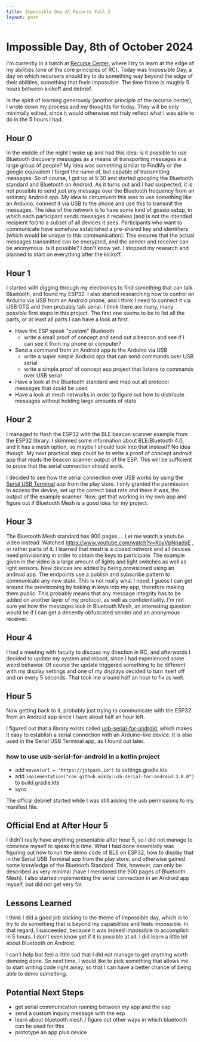 ```yaml
---
title: Impossible Day At Recurse Fall 2
layout: post
---
```


# Impossible Day, 8th of October 2024
I'm currently in a batch at [Recurse Center,](https://www.recurse.org/) where I try to learn at the edge of my abilities (one of the core principles of RC). Today was Impossible Day, a day on which recursers should try to do something way beyond the edge of their abilities, something that feels impossible. The time frame is roughly 5 hours between kickoff and debrief.

In the spirit of learning generously (another principle of the recurse center), I wrote down my process and my thoughts for today. They will be only minimally edited, since it would otherwise not truly reflect what I was able to do in the 5 hours I had.

## Hour 0
In the middle of the night I woke up and had this idea: is it possible to use Bluetooth discovery messages as a means of transporting messages in a large group of people? My idea was something similar to FindMy or the google equivalent I forgot the name of, but capable of transmitting messages. So of course, I got up at 5:30 and started googling the Bluetooth standard and Bluetooth on Android. As it turns out and I had suspected, it is not possible to send just any message over the Bluetooth frequency from an ordinary Android app. My idea to circumvent this was to use something like an Arduino, connect it via USB to the phone and use this to transmit the messages.
The idea of the network is to have some kind of gossip setup, in which each participant sends messages it receives (and is not the intended recipient for) to a subset of all devices it sees. Participants who want to communicate have somehow established a pre-shared key and identifiers (which would be unique to this communication). This ensures that the actual messages transmitted can be encrypted, and the sender and receiver can be anonymous.
Is it possible? I don't know yet. I stopped my research and planned to start on everything after the kickoff.

## Hour 1
I started with digging through my electronics to find something that can talk Bluetooth, and found my ESP32. I also started researching how to control an Arduino via USB from an Android phone, and I think I need to connect it via USB OTG and then probably talk serial. 
I think there are many, many possible first steps in this project. The first one seems to be to list all the parts, or at least all parts I can have a look at first.
- Have the ESP speak "custom" Bluetooth
	- write a small proof of concept and send out a beacon and see if I can see it from my phone or computer?
- Send a command from an Android app to the Arduino via USB
	- write a super simple Android app that can send commands over USB serial 
	- write a simple proof of concept esp project that listens to commands over USB serial
- Have a look at the Bluetooth standard and map out all protocol messages that could be used
- Have a look at mesh networks in order to figure out how to distribute messages without holding large amounts of state

## Hour 2
I managed to flash the ESP32 with the BLE beacon scanner example from the ESP32 library. I skimmed some information about BLE/Bluetooth 4.0, and it has a mesh option, so maybe I should look into that instead? No idea though. My next practical step could be to write a proof of concept android app that reads the beacon scanner output of the ESP. This will be sufficient to prove that the serial connection should work.

I decided to see how the serial connection over USB works by using the [Serial USB Terminal](https://github.com/kai-morich/SimpleUsbTerminal) app from the play store. I only granted the permission to access the device, set up the correct baut rate and there it was, the output of the example scanner. Now, get that working in my own app and figure out if Bluetooth Mesh is a good idea for my project.
## Hour 3
The Bluetooth Mesh standard has 900 pages....
Let me watch a youtube video instead. Watched https://www.youtube.com/watch?v=KoyVpNpadxE , or rather parts of it. I learned that mesh is a closed network and all devices need provisioning in order to obtain the keys to participate. The example given in the video is a large amount of lights and light switches as well as light sensors. New devices are added by being provisioned using an android app. The endpoints use a publish and subscribe pattern to communicate any new state. 
This is not really what I need. I guess I can get around the provisioning by baking in keys into my app, therefore making them public. This probably means that any message integrity has to be added on another layer of my protocol, as well as confidentiality.
I'm not sure yet how the messages look in Bluetooth Mesh, an interesting question would be if I can get a decently obfuscated sender and an anonymous receiver. 

## Hour 4
I had a meeting with faculty to discuss my direction in RC, and afterwards I decided to update my system and reboot, since I had experienced some weird behavior. Of course the update triggered something to be different with my display settings and one of my displays decided to turn itself off and on every 5 seconds. That took me around half an hour to fix as well. 

## Hour 5
Now getting back to it, probably just trying to communicate with the ESP32 from an Android app since I have about half an hour left.

I figured out that a library exists called [usb-serial-for-android](https://github.com/mik3y/usb-serial-for-android), which makes it easy to establish a serial connection with an Arduino-like device. It is also used in the Serial USB Terminal app, as I found out later.
### how to use usb-serial-for-android in a kotlin project
- add `maven(url = "https://jitpack.io")` to settings.gradle.kts
- add `implementation("com.github.mik3y:usb-serial-for-android:3.8.0")` to build.gradle.kts
- sync

The offical debrief started while I was still adding the usb permissions to my manifest file.

## Official End at After Hour 5
I didn't really have anything presentable after hour 5, so I did not manage to convince myself to speak this time. What I had done essentially was figuring out how to run the demo code of BLE on ESP32, how to display that in the Serial USB Terminal app from the play store, and otherwise gained some knowledge of the Bluetooth Standard. This, however, can only be described as very minimal (have I mentioned the 900 pages of Bluetooth Mesh).
I also started implementing the serial connection in an Android app myself, but did not get very far.

## Lessons Learned
I think I did a good job sticking to the theme of impossible day, which is to try to do something that is beyond my capabilities and feels impossible. In that regard, I succeeded, because it was indeed impossible to accomplish in 5 hours. I don't even know yet if it is possible at all. I did learn a little bit about Bluetooth on Android.

I can't help but feel a little sad that I did not manage to get anything worth demoing done. So next time, I would like to pick something that allows me to start writing code right away, so that I can have a better chance of being able to demo something.

## Potential Next Steps

- get serial communication running between my app and the esp
- send a custom inquiry message with the esp
- learn about bluetooth mesh / figure out other ways in which bluetooth can be used for this
- prototype an app plus device